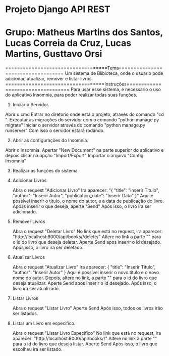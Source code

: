 # Projeto Django API REST
# Grupo: Matheus Martins dos Santos, Lucas Correia da Cruz, Lucas Martins, Gusttavo Orsi

===================================Tema===================================
 Um sistema de Blibioteca, onde o usuario pode adicionar, atualizar, remover e listar livros.
==================================Instruções==================================
Para usar esse sistema, é necessario o uso do aplicativo Insomnia, para poder realizar todas suas funções.

1. Iniciar o Servidor.

Abrir o cmd
Entrar no diretorio onde está o projeto, através do comando "cd <Insira o diretorio aqui>". 
Executar as migrações do servidor com o comando "python manage.py migrate"
Iniciar o servidor através do comando "python manage.py runserver"
Com isso o servidor estará rodando.

2. Abrir as configurações do Insomnia.

Abrir o Insomnia.
Apertar "New Document" na parte superior do aplicativo e depois clicar na opção "Import/Export"
Importar o arquivo "Config Insomnia"

3. Realizar as funções do sistema

  1. Adicionar Livros
     
     Abra o request "Adicionar Livro"
     Ira aparecer:
     "{
     "title": "Inserir Titulo",
     "author": "Inserir Autor",
     "publication_date": "Inserir Data"
     }"
     Aqui é possível inserir o titulo, o nome do autor, e a data de publicação do livro.
     Apóss inserir o que deseja, aperte "Send"
     Após isso, o livro ira ser adicionado.

  2. Remover Livros
      
     Abra o request "Deletar Livro"
     No link que está no request, ira aparecer: "http://localhost:8000/api/books/<id>/delete/"
     Altere no link a parte "<id>" para o id do livro que deseja deletar.
     Aperte Send apos inserir o id desejado.
     Após isso, o livro ira ser deletado.

  3. Atualizar Livros
      
     Abra o request "Atualizar Livro"
     Ira aparecer:
     {
     "title": "Inserir Titulo",
     "author": "Inserir Autor"
     }
     Aqui é possível inserir o novo titulo e o novo nome do autor.
     Depois, altere no link, a parte "<id>" para o id do livro que deseja atualizar.
     Aperte Send apos inserir o id desejado.
     Após isso, o livro ira ser atualizado.

  4. Listar Livros

     Abra o request "Listar Livro"
     Aperte Send
     Após isso, todos os livros irão ser listados.

  5. Listar um Livro em especifico.

     Abra o request "Listar Livro Especifico"
     No link que está no request, ira aparecer: "http://localhost:8000/api/books/<id>/"
     Altere no link a parte "<id>" para o id do livro que deseja listar.
     Aperte Send
     Após isso, o livro que escolheu ira ser listado.

 